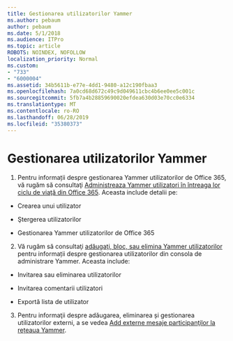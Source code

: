 ```yaml
---
title: Gestionarea utilizatorilor Yammer
ms.author: pebaum
author: pebaum
ms.date: 5/1/2018
ms.audience: ITPro
ms.topic: article
ROBOTS: NOINDEX, NOFOLLOW
localization_priority: Normal
ms.custom:
- "733"
- "6000004"
ms.assetid: 34b5611b-e77e-4dd1-9480-a12c190fbaa3
ms.openlocfilehash: 7a0cd68d672c49c9d049611cbc4b6ee0ee5c001c
ms.sourcegitcommit: 5fb7a4b28859690020efdea630d03e70cc0e6334
ms.translationtype: MT
ms.contentlocale: ro-RO
ms.lasthandoff: 06/28/2019
ms.locfileid: "35380373"
---
```

# <a name="managing-yammer-users"></a>Gestionarea utilizatorilor Yammer

1. Pentru informații despre gestionarea Yammer utilizatorilor de Office 365, vă rugăm să consultaţi [Administreaza Yammer utilizatori în întreaga lor ciclu de viaţă din Office 365](https://support.office.com/article/6c4c8fff-6444-404a-bffc-f9da0bcc3039). Aceasta include detalii pe:

  - Crearea unui utilizator

  - Ştergerea utilizatorilor

  - Gestionarea Yammer utilizatorilor de Office 365

2. Vă rugăm să consultaţi [adăugaţi, bloc, sau elimina Yammer utilizatorilor](http://alchemyportal.azurewebsites.net/Rule/ManageYammer%20users%20across%20their%20lifecycle%20from%20Office%20365) pentru informații despre gestionarea utilizatorilor din consola de administrare Yammer. Aceasta include:

  - Invitarea sau eliminarea utilizatorilor

  - Invitarea comentarii utilizatori

  - Exportă lista de utilizator

3. Pentru informaţii despre adăugarea, eliminarea și gestionarea utilizatorilor externi, a se vedea [Add externe mesaje participanţilor la rețeaua Yammer](https://support.office.com/article/423653bb-86b2-4eac-9d7e-dca121f7c16c).
